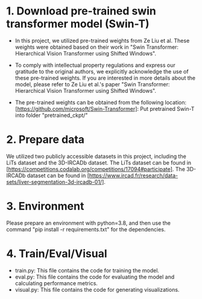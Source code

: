 # 1. Download pre-trained swin transformer model (Swin-T)  
* In this project, we utilized pre-trained weights from Ze Liu et al. These weights were obtained based on their work in "Swin Transformer: Hierarchical Vision Transformer using Shifted Windows".  
    
* To comply with intellectual property regulations and express our gratitude to the original authors, we explicitly acknowledge the use of these pre-trained weights. If you are interested in more details about the model, please refer to Ze Liu et al.'s paper "Swin Transformer: Hierarchical Vision Transformer using Shifted Windows".  
    
* The pre-trained weights can be obtained from the following location: [https://github.com/microsoft/Swin-Transformer]: Put pretrained Swin-T into folder "pretrained_ckpt/"  
# 2. Prepare data  
  We utilized two publicly accessible datasets in this project, including the LiTs dataset and the 3D-IRCADb dataset. The LiTs dataset can be found in [https://competitions.codalab.org/competitions/17094#participate]. The 3D-IRCADb dataset can be found in [https://www.ircad.fr/research/data-sets/liver-segmentation-3d-ircadb-01/].  
# 3. Environment  
  Please prepare an environment with python=3.8, and then use the command "pip install -r requirements.txt" for the dependencies.  
# 4. Train/Eval/Visual  
* train.py: This file contains the code for training the model.  
* eval.py: This file contains the code for evaluating the model and calculating performance metrics.  
* visual.py: This file contains the code for generating visualizations.  

